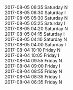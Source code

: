 2017-08-05 06:35 Saturday  N  
2017-08-05 06:30 Saturday  I  
2017-08-05 05:30 Saturday  N  
2017-08-05 05:25 Saturday  I  
2017-08-05 04:20 Saturday  N  
2017-08-05 04:15 Saturday  I  
2017-08-05 04:10 Saturday  N  
2017-08-05 04:00 Saturday  I  
2017-08-04 10:10 Friday  N  
2017-08-04 10:05 Friday  I  
2017-08-04 09:55 Friday  N  
2017-08-04 09:00 Friday  I  
2017-08-04 08:55 Friday  N  
2017-08-04 08:35 Friday  I  
2017-08-04 06:35 Friday  N  
